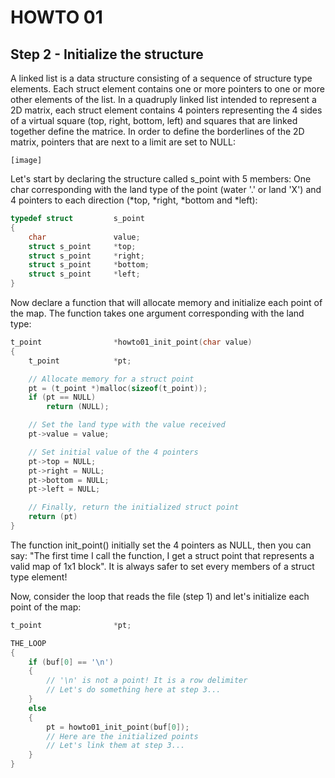 # HOWTO 01
## Step 2 - Initialize the structure

A linked list is a data structure consisting of a sequence of structure type elements. Each struct element contains one or more pointers to one or more other elements of the list. In a quadruply linked list intended to represent a 2D matrix, each struct element contains 4 pointers representing the 4 sides of a virtual square (top, right, bottom, left) and squares that are linked together define the matrice. In order to define the borderlines of the 2D matrix, pointers that are next to a limit are set to NULL:

	[image]

Let's start by declaring the structure called s_point with 5 members: One char corresponding with the land type of the point (water '.' or land 'X') and 4 pointers to each direction (*top, *right, *bottom and *left):

```c
typedef struct         s_point
{
	char               value;
	struct s_point     *top;
	struct s_point     *right;
	struct s_point     *bottom;
	struct s_point     *left;
}
```

Now declare a function that will allocate memory and initialize each point of the map. The function takes one argument corresponding with the land type:

```c
t_point                *howto01_init_point(char value)
{
	t_point            *pt;

	// Allocate memory for a struct point
	pt = (t_point *)malloc(sizeof(t_point));
	if (pt == NULL)
		return (NULL);

	// Set the land type with the value received
	pt->value = value;

	// Set initial value of the 4 pointers
	pt->top = NULL;
	pt->right = NULL;
	pt->bottom = NULL;
	pt->left = NULL;

	// Finally, return the initialized struct point
	return (pt)
}
```

The function init_point() initially set the 4 pointers as NULL, then you can say: "The first time I call the function, I get a struct point that represents a valid map of 1x1 block". It is always safer to set every members of a struct type element!

Now, consider the loop that reads the file (step 1) and let's initialize each point of the map:

```c
t_point                *pt;

THE_LOOP
{
	if (buf[0] == '\n')
	{
		// '\n' is not a point! It is a row delimiter
		// Let's do something here at step 3...
	}
	else
	{
		pt = howto01_init_point(buf[0]);
		// Here are the initialized points
		// Let's link them at step 3...
	}
}
```
